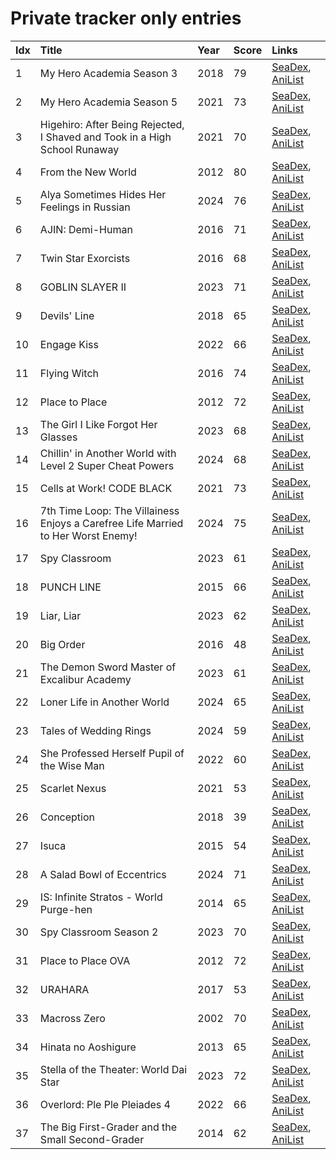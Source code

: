 # Private tracker only entries
| Idx | Title                                                                            | Year | Score | Links                                                                              |
| :---| :--------------------------------------------------------------------------------| :----| :-----| :----------------------------------------------------------------------------------|
| 1   | My Hero Academia Season 3                                                        | 2018 | 79    | [SeaDex](https://releases.moe/100166/), [AniList](https://anilist.co/anime/100166) |
| 2   | My Hero Academia Season 5                                                        | 2021 | 73    | [SeaDex](https://releases.moe/117193/), [AniList](https://anilist.co/anime/117193) |
| 3   | Higehiro: After Being Rejected, I Shaved and Took in a High School Runaway       | 2021 | 70    | [SeaDex](https://releases.moe/114232/), [AniList](https://anilist.co/anime/114232) |
| 4   | From the New World                                                               | 2012 | 80    | [SeaDex](https://releases.moe/13125/), [AniList](https://anilist.co/anime/13125)   |
| 5   | Alya Sometimes Hides Her Feelings in Russian                                     | 2024 | 76    | [SeaDex](https://releases.moe/162804/), [AniList](https://anilist.co/anime/162804) |
| 6   | AJIN: Demi-Human                                                                 | 2016 | 71    | [SeaDex](https://releases.moe/21341/), [AniList](https://anilist.co/anime/21341)   |
| 7   | Twin Star Exorcists                                                              | 2016 | 68    | [SeaDex](https://releases.moe/21499/), [AniList](https://anilist.co/anime/21499)   |
| 8   | GOBLIN SLAYER II                                                                 | 2023 | 71    | [SeaDex](https://releases.moe/129188/), [AniList](https://anilist.co/anime/129188) |
| 9   | Devils' Line                                                                     | 2018 | 65    | [SeaDex](https://releases.moe/99531/), [AniList](https://anilist.co/anime/99531)   |
| 10  | Engage Kiss                                                                      | 2022 | 66    | [SeaDex](https://releases.moe/146625/), [AniList](https://anilist.co/anime/146625) |
| 11  | Flying Witch                                                                     | 2016 | 74    | [SeaDex](https://releases.moe/21284/), [AniList](https://anilist.co/anime/21284)   |
| 12  | Place to Place                                                                   | 2012 | 72    | [SeaDex](https://releases.moe/12291/), [AniList](https://anilist.co/anime/12291)   |
| 13  | The Girl I Like Forgot Her Glasses                                               | 2023 | 68    | [SeaDex](https://releases.moe/160188/), [AniList](https://anilist.co/anime/160188) |
| 14  | Chillin' in Another World with Level 2 Super Cheat Powers                        | 2024 | 68    | [SeaDex](https://releases.moe/170130/), [AniList](https://anilist.co/anime/170130) |
| 15  | Cells at Work! CODE BLACK                                                        | 2021 | 73    | [SeaDex](https://releases.moe/117533/), [AniList](https://anilist.co/anime/117533) |
| 16  | 7th Time Loop: The Villainess Enjoys a Carefree Life Married to Her Worst Enemy! | 2024 | 75    | [SeaDex](https://releases.moe/168374/), [AniList](https://anilist.co/anime/168374) |
| 17  | Spy Classroom                                                                    | 2023 | 61    | [SeaDex](https://releases.moe/146323/), [AniList](https://anilist.co/anime/146323) |
| 18  | PUNCH LINE                                                                       | 2015 | 66    | [SeaDex](https://releases.moe/20964/), [AniList](https://anilist.co/anime/20964)   |
| 19  | Liar, Liar                                                                       | 2023 | 62    | [SeaDex](https://releases.moe/131863/), [AniList](https://anilist.co/anime/131863) |
| 20  | Big Order                                                                        | 2016 | 48    | [SeaDex](https://releases.moe/21445/), [AniList](https://anilist.co/anime/21445)   |
| 21  | The Demon Sword Master of Excalibur Academy                                      | 2023 | 61    | [SeaDex](https://releases.moe/140501/), [AniList](https://anilist.co/anime/140501) |
| 22  | Loner Life in Another World                                                      | 2024 | 65    | [SeaDex](https://releases.moe/173693/), [AniList](https://anilist.co/anime/173693) |
| 23  | Tales of Wedding Rings                                                           | 2024 | 59    | [SeaDex](https://releases.moe/160389/), [AniList](https://anilist.co/anime/160389) |
| 24  | She Professed Herself Pupil of the Wise Man                                      | 2022 | 60    | [SeaDex](https://releases.moe/119056/), [AniList](https://anilist.co/anime/119056) |
| 25  | Scarlet Nexus                                                                    | 2021 | 53    | [SeaDex](https://releases.moe/131150/), [AniList](https://anilist.co/anime/131150) |
| 26  | Conception                                                                       | 2018 | 39    | [SeaDex](https://releases.moe/101609/), [AniList](https://anilist.co/anime/101609) |
| 27  | Isuca                                                                            | 2015 | 54    | [SeaDex](https://releases.moe/20746/), [AniList](https://anilist.co/anime/20746)   |
| 28  | A Salad Bowl of Eccentrics                                                       | 2024 | 71    | [SeaDex](https://releases.moe/166828/), [AniList](https://anilist.co/anime/166828) |
| 29  | IS: Infinite Stratos - World Purge-hen                                           | 2014 | 65    | [SeaDex](https://releases.moe/20571/), [AniList](https://anilist.co/anime/20571)   |
| 30  | Spy Classroom Season 2                                                           | 2023 | 70    | [SeaDex](https://releases.moe/163542/), [AniList](https://anilist.co/anime/163542) |
| 31  | Place to Place OVA                                                               | 2012 | 72    | [SeaDex](https://releases.moe/16273/), [AniList](https://anilist.co/anime/16273)   |
| 32  | URAHARA                                                                          | 2017 | 53    | [SeaDex](https://releases.moe/98513/), [AniList](https://anilist.co/anime/98513)   |
| 33  | Macross Zero                                                                     | 2002 | 70    | [SeaDex](https://releases.moe/194/), [AniList](https://anilist.co/anime/194)       |
| 34  | Hinata no Aoshigure                                                              | 2013 | 65    | [SeaDex](https://releases.moe/20471/), [AniList](https://anilist.co/anime/20471)   |
| 35  | Stella of the Theater: World Dai Star                                            | 2023 | 72    | [SeaDex](https://releases.moe/157765/), [AniList](https://anilist.co/anime/157765) |
| 36  | Overlord: Ple Ple Pleiades 4                                                     | 2022 | 66    | [SeaDex](https://releases.moe/151898/), [AniList](https://anilist.co/anime/151898) |
| 37  | The Big First-Grader and the Small Second-Grader                                 | 2014 | 62    | [SeaDex](https://releases.moe/20504/), [AniList](https://anilist.co/anime/20504)   |
